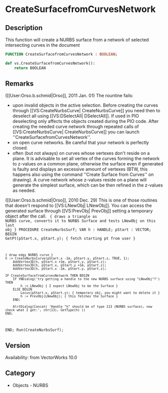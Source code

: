 # CreateSurfacefromCurvesNetwork

## Description
This function will create a NURBS surface from a network of selected intersecting curves in the document

```pascal
FUNCTION CreateSurfacefromCurvesNetwork : BOOLEAN;
```

```python
def vs.CreateSurfacefromCurvesNetwork():
    return BOOLEAN
```

## Remarks
([[User:Orso.b.schmid|Orso]], 2011 Jan. 01) The rountine fails:
* upon invalid objects in the active selection. Before creating the curves through [[VS:CreateNurbsCurve| CreateNurbsCurve]] you need then to deselect all using [[VS:DSelectAll| DSelectAll]]. If used in PIO deselecting only affects the objects created during the PIO code. After creating the needed curve network through repeated calls of [[VS:CreateNurbsCurve| CreateNurbsCurve]] you can launch ''CreateSurfacefromCurvesNetwork''.
* on open curve networks. Be careful that your network is perfectly closed.
* often (but not always) on curves whose vertexes don't reside on a plane. It is advisable to set all vertex of the curves forming the network to z-values on a common plane, otherwise the surface even if generated is faulty and displays an excessive amount of vertexes (BTW, this happens also using the command ''Create Surface from Curves'' on drawing). A curve network whose z-values reside on a plane will generate the simplest surface, which can be then refined in the z-values as needed.

([[User:Orso.b.schmid|Orso]], 2010 Dec. 29) This is one of those routines that doesn't respond to [[VS:LNewObj| LNewObj]]. You can access the generated surface through [[VS:PrevObj| PrevObj]] setting a temporary object after the call.
<code lang="pas">
{ draws a triangle as NURBS curve, converts it to NURBS Surface and tests LNewObj on this last obj }
PROCEDURE CreateNurbsSurf;
VAR
	h : HANDLE;
	pStart : VECTOR;
BEGIN
	GetPt(pStart.x, pStart.y); { fetch starting pt from user }

	{ draw edgy NURBS curve }
	h := CreateNurbsCurve(pStart.x -1m, pStart.y, pStart.z, TRUE, 1);
		AddVertex3D(h, pStart.x +1m, pStart.y, pStart.z);
		AddVertex3D(h, pStart.x, pStart.y +1m, pStart.z);
		AddVertex3D(h, pStart.x -1m, pStart.y, pStart.z);
	
	IF CreateSurfacefromCurvesNetwork THEN BEGIN
		IF YNDialog('try getting a handle to the new NURBS surface using "LNewObj"?') THEN
			h := LNewObj { I expect LNewObj to be the Surface }
		ELSE BEGIN	
			Locus(pStart.x, pStart.y); { temporary obj, you might want to delete it }
			h := PrevObj(LNewObj); { this fetches the Surface }
		END;

		AlrtDialog(Concat( 'Handle "h" should be of type 113 (NURBS surface), now check what I get:', chr(13), GetType(h) ))
	END;
END;
Run(CreateNurbsSurf);</code>

## Version
Availability: from VectorWorks 10.0

## Category
* Objects - NURBS

